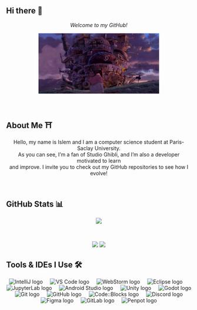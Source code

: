 ## Hi there 👋

<p align="center"><em>Welcome to my GitHub!</em></p>
<p align="center">
  <img src="assets/howl_moving_castle.jpg" alt="Howl's Castle" width="65%" />
</p>

<br />

## About Me ⛩️

<p align="center">
    Hello, my name is Islem and I am a computer science student at Paris-Saclay University. 
  <br />
    As you can see, I’m a fan of Studio Ghibli, and I’m also a developer motivated to learn
  <br />
  and improve. I invite you to check out my GitHub repositories to see how I evolve!
</p>

<br />

## GitHub Stats 📊

<p align="center">
  <img src="http://github-profile-summary-cards.vercel.app/api/cards/profile-details?username=ifoudil&theme=aura" />
</p>
<br />
<p align="center">
  <img src="http://github-profile-summary-cards.vercel.app/api/cards/repos-per-language?username=ifoudil&theme=aura" />
  <img src="http://github-profile-summary-cards.vercel.app/api/cards/productive-time?username=ifoudil&theme=aura&utcOffset=8" />
</p>

## Tools & IDEs I Use 🛠️

<p align="center">
  <img src="https://cdn.jsdelivr.net/gh/devicons/devicon/icons/intellij/intellij-original.svg" height="40" alt="IntelliJ logo" />
  <img width="12" />

  <img src="https://cdn.jsdelivr.net/gh/devicons/devicon/icons/vscode/vscode-original.svg" height="40" alt="VS Code logo" />
  <img width="12" />

  <img src="https://upload.wikimedia.org/wikipedia/commons/thumb/c/c0/WebStorm_Icon.svg/2048px-WebStorm_Icon.svg.png" height="40" alt="WebStorm logo" />
  <img width="12" />

  <img src="https://cdn.jsdelivr.net/gh/devicons/devicon/icons/eclipse/eclipse-original.svg" height="40" alt="Eclipse logo" />
  <img width="12" />

  <img src="https://cdn.jsdelivr.net/gh/devicons/devicon/icons/jupyter/jupyter-original.svg" height="40" alt="JupyterLab logo" />
  <img width="12" />

  <img src="https://cdn.jsdelivr.net/gh/devicons/devicon/icons/androidstudio/androidstudio-original.svg" height="40" alt="Android Studio logo" />
  <img width="12" />

  <img src="https://cdn.jsdelivr.net/gh/devicons/devicon/icons/unity/unity-original.svg" height="40" alt="Unity logo" />
  <img width="12" />

  <img src="https://cdn.jsdelivr.net/gh/devicons/devicon/icons/godot/godot-original.svg" height="40" alt="Godot logo" />
  <img width="12" />

  <img src="https://cdn.jsdelivr.net/gh/devicons/devicon/icons/git/git-original.svg" height="40" alt="Git logo" />
  <img width="12" />

  <img src="https://img.icons8.com/ios11/512/FFFFFF/github.png" height="40" alt="GitHub logo" />
  <img width="12" />
  
  <img src="https://images-wixmp-ed30a86b8c4ca887773594c2.wixmp.com/i/feaf74a2-da81-42f2-9c50-37686d02557a/d73n2y9-fc7e0a66-1dd8-42d2-9aba-29a33990067b.png" height="40" alt="Code::Blocks logo" />
  <img width="12" />

  <img src="https://cdn-icons-png.flaticon.com/512/5968/5968756.png" height="40" alt="Discord logo" />
  <img width="12" />

  <img src="https://cdn.jsdelivr.net/gh/devicons/devicon/icons/figma/figma-original.svg" height="40" alt="Figma logo" />
  <img width="12" />

  <img src="https://cdn.jsdelivr.net/gh/devicons/devicon/icons/gitlab/gitlab-original.svg" height="40" alt="GitLab logo" />
  <img width="12" />

  <img src="https://static-00.iconduck.com/assets.00/penpot-icon-408x512-dwt4p7sy.png" height="40" alt="Penpot logo" />
</p>

